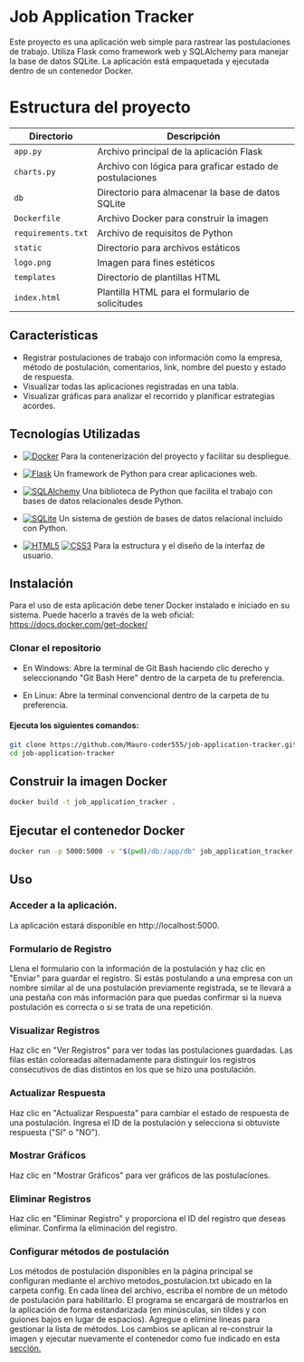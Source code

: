 # Job Application Tracker

Este proyecto es una aplicación web simple para rastrear las postulaciones de trabajo. Utiliza Flask como framework web y SQLAlchemy para manejar la base de datos SQLite. La aplicación está empaquetada y ejecutada dentro de un contenedor Docker.

# Estructura del proyecto

| Directorio | Descripción |
|---|---|
| `app.py` | Archivo principal de la aplicación Flask |
| `charts.py` | Archivo con lógica para graficar estado de postulaciones |
| `db` | Directorio para almacenar la base de datos SQLite |
| `Dockerfile` | Archivo Docker para construir la imagen |
| `requirements.txt` | Archivo de requisitos de Python |
| `static` | Directorio para archivos estáticos |
| `logo.png` | Imagen para fines estéticos |
| `templates` | Directorio de plantillas HTML |
| `index.html` | Plantilla HTML para el formulario de solicitudes |


## Características

- Registrar postulaciones de trabajo con información como la empresa, método de postulación, comentarios, link, nombre del puesto y estado de respuesta.
- Visualizar todas las aplicaciones registradas en una tabla.
- Visualizar gráficas para analizar el recorrido y planificar estrategias acordes.

## Tecnologías Utilizadas

- [![Docker](https://img.shields.io/badge/Docker-blue.svg?style=flat)](https://www.docker.com/) Para la contenerización del proyecto y facilitar su despliegue.

- [![Flask](https://img.shields.io/badge/Flask-orange.svg?style=flat)](https://flask.palletsproject.com/) Un framework de Python para crear aplicaciones web.

- [![SQLAlchemy](https://img.shields.io/badge/SQLAlchemy-green.svg?style=flat)](https://www.sqlalchemy.org/) Una biblioteca de Python que facilita el trabajo con bases de datos relacionales desde Python.

- [![SQLite](https://img.shields.io/badge/SQLite-red.svg?style=flat)](https://www.sqlite.org/) Un sistema de gestión de bases de datos relacional incluido con Python.

- [![HTML5](https://img.shields.io/badge/HTML5-orange.svg?style=flat)](https://www.w3.org/TR/html5/) [![CSS3](https://img.shields.io/badge/CSS3-blue.svg?style=flat)](https://www.w3.org/TR/css3/) Para la estructura y el diseño de la interfaz de usuario.

## Instalación

Para el uso de esta aplicación debe tener Docker instalado e iniciado en su sistema.
Puede hacerlo a través de la web oficial: https://docs.docker.com/get-docker/

### Clonar el repositorio

* En Windows: Abre la terminal de Git Bash haciendo clic derecho y seleccionando "Git Bash Here" dentro de la carpeta de tu preferencia.

* En Linux: Abre la terminal convencional dentro de la carpeta de tu preferencia.

#### Ejecuta los siguientes comandos:

```bash
git clone https://github.com/Mauro-coder555/job-application-tracker.git
cd job-application-tracker
```

## Construir la imagen Docker<a id="construir-imagen-docker"></a>
```bash
docker build -t job_application_tracker .
```
## Ejecutar el contenedor Docker
```bash
docker run -p 5000:5000 -v "$(pwd)/db:/app/db" job_application_tracker
```
##  Uso

### Acceder a la aplicación.
La aplicación estará disponible en http://localhost:5000.


### Formulario de Registro

Llena el formulario con la información de la postulación y haz clic en "Enviar" para guardar el registro. Si estás postulando a una empresa con un nombre similar al de una postulación previamente registrada, se te llevará a una pestaña con más información para que puedas confirmar si la nueva postulación es correcta o si se trata de una repetición.

### Visualizar Registros

Haz clic en "Ver Registros" para ver todas las postulaciones guardadas. Las filas están coloreadas alternadamente para distinguir los registros consecutivos de dias distintos en los que se hizo una postulación.

### Actualizar Respuesta

Haz clic en "Actualizar Respuesta" para cambiar el estado de respuesta de una postulación. Ingresa el ID de la postulación y selecciona si obtuviste respuesta ("SI" o "NO").

### Mostrar Gráficos

Haz clic en "Mostrar Gráficos" para ver gráficos de las postulaciones.

### Eliminar Registros

Haz clic en "Eliminar Registro" y proporciona el ID del registro que deseas eliminar. Confirma la eliminación del registro.

### Configurar métodos de postulación

Los métodos de postulación disponibles en la página principal se configuran mediante el archivo metodos_postulacion.txt ubicado en la carpeta config. En cada línea del archivo, escriba el nombre de un método de postulación para habilitarlo. El programa se encargará de mostrarlos en la aplicación de forma estandarizada (en minúsculas, sin tildes y con guiones bajos en lugar de espacios). Agregue o elimine líneas para gestionar la lista de métodos. Los cambios se aplican al re-construir la imagen y ejecutar nuevamente el contenedor como fue indicado en esta [sección.](#construir-imagen-docker)

